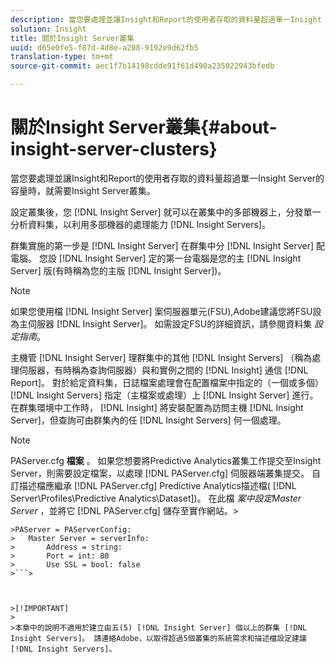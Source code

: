 ```yaml
---
description: 當您要處理並讓Insight和Report的使用者存取的資料量超過單一Insight Server的容量時，就需要Insight Server叢集。
solution: Insight
title: 關於Insight Server叢集
uuid: d65e0fe5-f87d-4d8e-a208-9192e9d62fb5
translation-type: tm+mt
source-git-commit: aec1f7b14198cdde91f61d490a235022943bfedb

---
```



# 關於Insight Server叢集{#about-insight-server-clusters}

當您要處理並讓Insight和Report的使用者存取的資料量超過單一Insight Server的容量時，就需要Insight Server叢集。

設定叢集後，您 [!DNL Insight Server] 就可以在叢集中的多部機器上，分發單一分析資料集，以利用多部機器的處理能力 [!DNL Insight Servers]。

群集實施的第一步是 [!DNL Insight Server] 在群集中分 [!DNL Insight Server] 配電腦。 您設 [!DNL Insight Server] 定的第一台電腦是您的主 [!DNL Insight Server] 版(有時稱為您的主版 [!DNL Insight Server])。

>[!NOTE]
>
>如果您使用檔 [!DNL Insight Server] 案伺服器單元(FSU),Adobe建議您將FSU設為主伺服器 [!DNL Insight Server]。 如需設定FSU的詳細資訊，請參閱資料集 *設定指南*。

主機管 [!DNL Insight Server] 理群集中的其他 [!DNL Insight Servers] （稱為處理伺服器，有時稱為查詢伺服器）與和實例之間的 [!DNL Insight] 通信 [!DNL Report]。 對於給定資料集，日誌檔案處理會在配置檔案中指定的（一個或多個） [!DNL Insight Servers] 指定（主檔案或處理）上 [!DNL Insight Server] 進行。 在群集環境中工作時， [!DNL Insight] 將安裝配置為訪問主機 [!DNL Insight Server]，但查詢可由群集內的任 [!DNL Insight Servers] 何一個處理。

>[!NOTE]
>
>PAServer.cfg **檔案** 。 如果您想要將Predictive Analytics叢集工作提交至Insight Server，則需要設定檔案，以處理 [!DNL PAServer.cfg] 伺服器端叢集提交。 自訂描述檔應繼承 [!DNL PAServer.cfg] Predictive Analytics描述檔( [!DNL Server\Profiles\Predictive Analytics\Dataset])。 在此檔 *案中設定Master Server* ，並將它 [!DNL PAServer.cfg] 儲存至實作網站。>
>
```>
>PAServer = PAServerConfig: 
>   Master Server = serverInfo: 
>       Address = string: 
>       Port = int: 80
>       Use SSL = bool: false
>```>



>[!IMPORTANT]
>
>本章中的說明不適用於建立由五(5) [!DNL Insight Server] 個以上的群集 [!DNL Insight Servers]。 請連絡Adobe，以取得超過5個叢集的系統需求和描述檔設定建議 [!DNL Insight Servers]。

